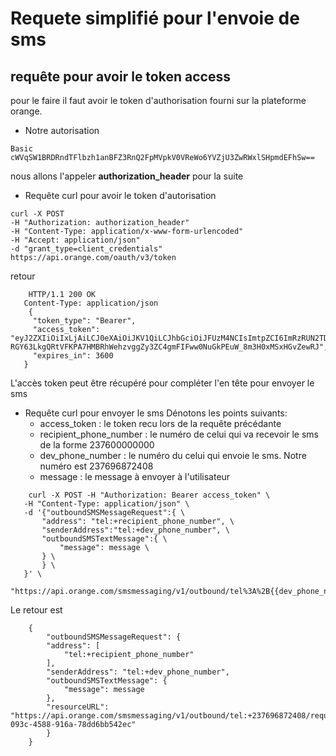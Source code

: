 # Requete simplifié pour l'envoie de sms
## requête pour avoir le token access
 pour le faire il faut avoir le token d'authorisation fourni sur la plateforme orange.
 
 - Notre autorisation
 
 ```shell
 Basic cWVqSW1BRDRndTFlbzh1anBFZ3RnQ2FpMVpkV0VReWo6YVZjU3ZwRWxlSHpmdEFhSw==
 ```
 nous allons l'appeler **authorization_header** pour la suite
 
 - Requête curl pour avoir le token d'autorisation
 
 ```shell
 curl -X POST 
 -H "Authorization: authorization_header" 
 -H "Content-Type: application/x-www-form-urlencoded" 
 -H "Accept: application/json" 
 -d "grant_type=client_credentials" 
 https://api.orange.com/oauth/v3/token

 ```
 
 retour
  
 ```shell
	 HTTP/1.1 200 OK
	Content-Type: application/json
	 {
	  "token_type": "Bearer",
	  "access_token": "eyJ2ZXIiOiIxLjAiLCJ0eXAiOiJKV1QiLCJhbGciOiJFUzM4NCIsImtpZCI6ImRzRUN2TDVaTENQbTl1R081RHltUjZCRTdMcnFGak5hX1VKbl9Ody1zdVUifQ.eyJhcHBfbmFtZSI6IkFuZGFhbCIsInN1YiI6InFlakltQUQ0Z3UxZW84dWpwRWd0Z0NhaTFaZFdFUXlqIiwiaXNzIjoiaHR0cHM6XC9cL2FwaS5vcmFuZ2UuY29tXC9vYXV0aFwvdjMiLCJleHAiOjE2Nzg5NjgxODIsImFwcF9pZCI6IlFickQ5ajVUUHZXbVJNVjciLCJpYXQiOjE2Nzg5NjQ1ODIsImNsaWVudF9pZCI6InFlakltQUQ0Z3UxZW84dWpwRWd0Z0NhaTFaZFdFUXlqIiwianRpIjoiNmQwNDI2ZDctZTI2ZC00NWJkLWEyNDEtYjJhZTAyYTVhMjFjIn0.AbOtqph7e0vnYbNrYTfnNSWr9Z2fJJe3uhfttfNI2iRxYgYU3tgRIaGg8v-RGY63LkgQRtVFKPA7HMBRhWehzvggZy3ZC4gmFIFww0NuGkPEuW_8m3H0xMSxHGvZewRJ",
	  "expires_in": 3600
	}
```

L'accès token peut être récupéré pour compléter l'en tête pour envoyer le sms

 - Requête curl pour envoyer le sms
 Dénotons les points suivants:
 	- access_token :  le token recu lors de la requête précédante
 	- recipient_phone_number : le numéro de celui qui va recevoir le sms de la forme 237600000000
 	- dev_phone_number : le numéro du celui qui envoie le sms. Notre numéro est 237696872408
 	- message :  le message à envoyer à l'utilisateur
 
 ```shell
	 curl -X POST -H "Authorization: Bearer access_token" \
	-H "Content-Type: application/json" \
	-d '{"outboundSMSMessageRequest":{ \
		"address": "tel:+recipient_phone_number", \
		"senderAddress":"tel:+dev_phone_number", \
		"outboundSMSTextMessage":{ \
		    "message": message \
		} \
	    } \
	}' \
	"https://api.orange.com/smsmessaging/v1/outbound/tel%3A%2B{{dev_phone_number}}/requests"
```

Le retour est

```shell
	{
	    "outboundSMSMessageRequest": {
		"address": [
		    "tel:+recipient_phone_number"
		],
		"senderAddress": "tel:+dev_phone_number",
		"outboundSMSTextMessage": {
		    "message": message
		},
		"resourceURL": "https://api.orange.com/smsmessaging/v1/outbound/tel:+237696872408/requests/487d897d-093c-4588-916a-78dd6bb542ec"
	    }
	}
```

